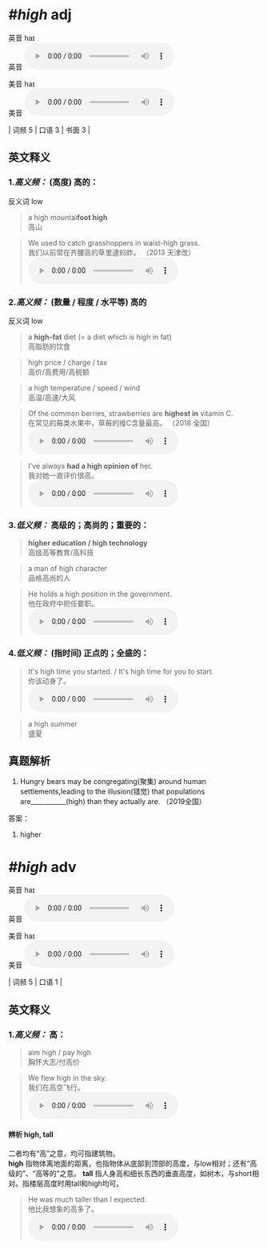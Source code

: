 # ***\#high*** adj
英音 haɪ  
英音
<audio src="./media/high-B.aac" controls="controls"></audio>

美音 haɪ  
美音
<audio src="./media/high.aac" controls="controls"></audio>



| 词频 5 | 口语 3 | 书面 3 |  

英文释义
---
### 1.*高义频：* **(高度) 高的：**  
反义词 low 

 > a high mountai**foot high**  
 > 高山    

 > We used to catch grasshoppers in waist-high grass.  
 > 我们以前常在齐腰高的草里逮蚂蚱。  （2013 天津改）  
<audio src="./media/high-517_AAC.aac" controls="controls"></audio>

### 2.*高义频：* **(数量 / 程度 / 水平等) 高的**  
反义词 low 

 > a **high-fat** diet (= a diet which is high in fat)  
 > 高脂肪的饮食    

 > high price / charge / tax  
 > 高价/高费用/高税额    

 > a high temperature / speed / wind  
 > 高温/高速/大风    

 > Of the common berries, strawberries are **highest in** vitamin C.  
 > 在常见的莓类水果中，草莓的维C含量最高。  （2018 全国）  
<audio src="./media/high-517-1_AAC.aac" controls="controls"></audio>

 > I've always **had a high opinion of** her.  
 > 我对她一直评价很高。    
<audio src="./media/high-517-2_AAC.aac" controls="controls"></audio>

### 3.*低义频：* **高级的；高尚的；重要的：**  

 > **higher education / high technology**  
 > 高级高等教育/高科技    

 > a man of high character  
 > 品格高尚的人    

 > He holds a high position in the government.  
 > 他在政府中担任要职。    
<audio src="./media/high-2.aac" controls="controls"></audio>

### 4.*低义频：* **(指时间) 正点的；全盛的：**  

 > It's high time you started. / It's high time for you to start.  
 > 你该动身了。    
<audio src="./media/high-3.aac" controls="controls"></audio>

 > a high summer  
 > 盛夏    


真题解析
---
1. Hungry bears may be congregating(聚集) around human settlements,leading to the illusion(错觉) that populations are___________(high) than they actually are.  （2019全国）  

答案：
1. higher  

# ***\#high*** adv
英音 haɪ  
英音
<audio src="./media/high-B.aac" controls="controls"></audio>

美音 haɪ  
美音
<audio src="./media/high.aac" controls="controls"></audio>



| 词频 5 | 口语 1 |  

英文释义
---
### 1.*高义频：* **高：**  

 > aim high / pay high  
 > 胸怀大志/付高价    

 > We flew high in the sky.  
 > 我们在高空飞行。    
<audio src="./media/high-4.aac" controls="controls"></audio>

#### 辨析 high, tall
二者均有“高”之意，均可指建筑物。  
**high** 指物体离地面的距离，也指物体从底部到顶部的高度，与low相对；还有“高级的”、“高等的”之意。
**tall** 指人身高和细长东西的垂直高度，如树木，与short相对。指楼层高度时用tall和high均可。
 > He was much taller than I expected.   
 > 他比我想象的高多了。    
<audio src="./media/high-8.aac" controls="controls"></audio>



